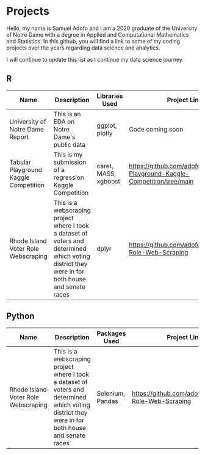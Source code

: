 # Projects
Hello, my name is Samuel Adofo and I am a 2020 graduate of the University of Notre Dame with a degree in Applied and Computational Mathematics and Statistics. In this github, you will find a link to some of my coding projects over the years regarding data science and analytics.

I will continue to update this list as I continue my data science journey. 

## R
|Name   | Description  | Libraries Used |Project Link|  
|-------| -----------  | -----------   |-------------|
| University of Notre Dame Report| This is an EDA on Notre Dame's public data| ggplot, plotly | Code coming soon |
| Tabular Playground Kaggle Competition| This is my submission of a regression Kaggle Competition| caret, MASS, xgboost| https://github.com/adofosam/Tabular-Playground-Kaggle-Competition/tree/main| 
| Rhode Island Voter Role Webscraping| This is a webscraping project where I took a dataset of voters and determined which voting district they were in for both house and senate races | dplyr |https://github.com/adofosam/Voter-Role-Web-Scraping |


## Python
|Name   | Description  | Packages Used |Project Link|  
|-------| -----------  | -----------   |-------------|
| Rhode Island Voter Role Webscraping| This is a webscraping project where I took a dataset of voters and determined which voting district they were in for both house and senate races | Selenium, Pandas |https://github.com/adofosam/Voter-Role-Web-Scraping |
